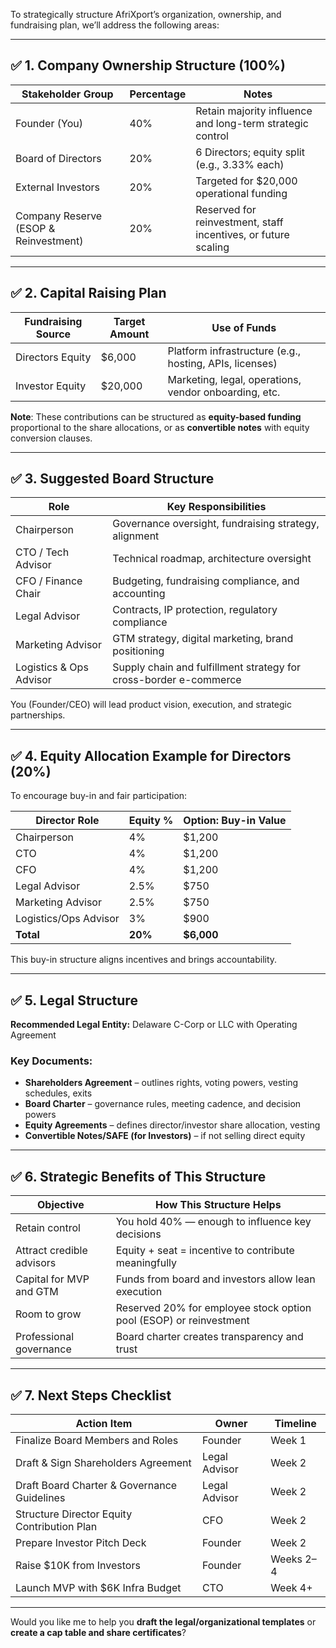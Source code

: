 To strategically structure AfriXport’s organization, ownership, and fundraising plan, we’ll address the following areas:

---

## ✅ **1. Company Ownership Structure (100%)**

| Stakeholder Group                     | Percentage | Notes                                                          |
| ------------------------------------- | ---------- | -------------------------------------------------------------- |
| Founder (You)                         | 40%        | Retain majority influence and long-term strategic control      |
| Board of Directors                    | 20%        | 6 Directors; equity split (e.g., 3.33% each)                   |
| External Investors                    | 20%        | Targeted for \$20,000 operational funding                      |
| Company Reserve (ESOP & Reinvestment) | 20%        | Reserved for reinvestment, staff incentives, or future scaling |

---

## ✅ **2. Capital Raising Plan**

| Fundraising Source | Target Amount | Use of Funds                                            |
| ------------------ | ------------- | ------------------------------------------------------- |
| Directors Equity   | \$6,000       | Platform infrastructure (e.g., hosting, APIs, licenses) |
| Investor Equity    | \$20,000      | Marketing, legal, operations, vendor onboarding, etc.   |

**Note**: These contributions can be structured as **equity-based funding** proportional to the share allocations, or as **convertible notes** with equity conversion clauses.

---

## ✅ **3. Suggested Board Structure**

| Role                    | Key Responsibilities                                              |
| ----------------------- | ----------------------------------------------------------------- |
| Chairperson             | Governance oversight, fundraising strategy, alignment             |
| CTO / Tech Advisor      | Technical roadmap, architecture oversight                         |
| CFO / Finance Chair     | Budgeting, fundraising compliance, and accounting                 |
| Legal Advisor           | Contracts, IP protection, regulatory compliance                   |
| Marketing Advisor       | GTM strategy, digital marketing, brand positioning                |
| Logistics & Ops Advisor | Supply chain and fulfillment strategy for cross-border e-commerce |

You (Founder/CEO) will lead product vision, execution, and strategic partnerships.

---

## ✅ **4. Equity Allocation Example for Directors (20%)**

To encourage buy-in and fair participation:

| Director Role         | Equity % | Option: Buy-in Value |
| --------------------- | -------- | -------------------- |
| Chairperson           | 4%       | \$1,200              |
| CTO                   | 4%       | \$1,200              |
| CFO                   | 4%       | \$1,200              |
| Legal Advisor         | 2.5%     | \$750                |
| Marketing Advisor     | 2.5%     | \$750                |
| Logistics/Ops Advisor | 3%       | \$900                |
| **Total**             | **20%**  | **\$6,000**          |

This buy-in structure aligns incentives and brings accountability.

---

## ✅ **5. Legal Structure**

**Recommended Legal Entity:** Delaware C-Corp or LLC with Operating Agreement

### Key Documents:

* **Shareholders Agreement** – outlines rights, voting powers, vesting schedules, exits
* **Board Charter** – governance rules, meeting cadence, and decision powers
* **Equity Agreements** – defines director/investor share allocation, vesting
* **Convertible Notes/SAFE (for Investors)** – if not selling direct equity

---

## ✅ **6. Strategic Benefits of This Structure**

| Objective                 | How This Structure Helps                                           |
| ------------------------- | ------------------------------------------------------------------ |
| Retain control            | You hold 40% — enough to influence key decisions                   |
| Attract credible advisors | Equity + seat = incentive to contribute meaningfully               |
| Capital for MVP and GTM   | Funds from board and investors allow lean execution                |
| Room to grow              | Reserved 20% for employee stock option pool (ESOP) or reinvestment |
| Professional governance   | Board charter creates transparency and trust                       |

---

## ✅ **7. Next Steps Checklist**

| Action Item                                 | Owner         | Timeline  |
| ------------------------------------------- | ------------- | --------- |
| Finalize Board Members and Roles            | Founder       | Week 1    |
| Draft & Sign Shareholders Agreement         | Legal Advisor | Week 2    |
| Draft Board Charter & Governance Guidelines | Legal Advisor | Week 2    |
| Structure Director Equity Contribution Plan | CFO           | Week 2    |
| Prepare Investor Pitch Deck                 | Founder       | Week 2    |
| Raise \$10K from Investors                  | Founder       | Weeks 2–4 |
| Launch MVP with \$6K Infra Budget           | CTO           | Week 4+   |

---

Would you like me to help you **draft the legal/organizational templates** or **create a cap table and share certificates**?
